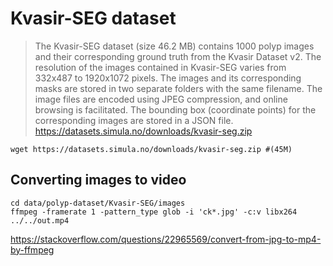 # Kvasir-SEG dataset
> The Kvasir-SEG dataset (size 46.2 MB) contains 1000 polyp images and their corresponding ground truth from the Kvasir Dataset v2. The resolution of the images contained in Kvasir-SEG varies from 332x487 to 1920x1072 pixels. The images and its corresponding masks are stored in two separate folders with the same filename. The image files are encoded using JPEG compression, and online browsing is facilitated. The bounding box (coordinate points) for the corresponding images are stored in a JSON file. https://datasets.simula.no/downloads/kvasir-seg.zip

```
wget https://datasets.simula.no/downloads/kvasir-seg.zip #(45M)
```

## Converting images to video 

```
cd data/polyp-dataset/Kvasir-SEG/images
ffmpeg -framerate 1 -pattern_type glob -i 'ck*.jpg' -c:v libx264 ../../out.mp4
```


https://stackoverflow.com/questions/22965569/convert-from-jpg-to-mp4-by-ffmpeg  
